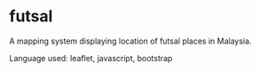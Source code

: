 # futsal
A mapping system displaying location of futsal places in Malaysia.

Language used: leaflet, javascript, bootstrap
